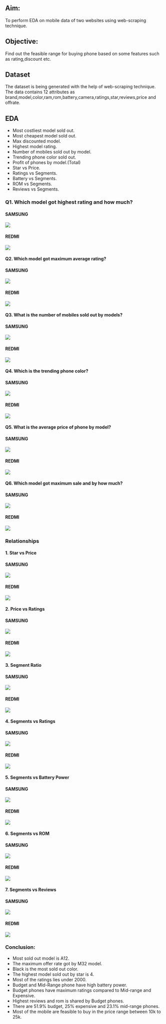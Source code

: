 ## Aim: 
To perform EDA on mobile data of two websites using web-scraping technique.
## Objective:
Find out the feasible range for buying phone based on some features such as rating,discount etc.
## Dataset
The dataset is being generated with the help of web-scraping technique. The data contains 12 attributes as brand,model,color,ram,rom,battery,camera,ratings,star,reviews,price and offrate.
## EDA
* Most costliest model sold out.
* Most cheapest model sold out.
* Max discounted model.
* Highest model rating.
* Number of mobiles sold out by model.
* Trending phone color sold out.
* Profit of phones by model.(Total)
* Star vs Price.
* Ratings vs Segments.
* Battery vs Segments.
* ROM vs Segments.
* Reviews vs Segments.

### Q1. Which model got highest rating and how much?
#### SAMSUNG
![](https://github.com/arnav096/Python-Projects/blob/main/images/3.PNG)
#### REDMI
![](https://github.com/arnav096/Python-Projects/blob/main/images/c1.PNG)
#### Q2. Which model got maximum average rating?
#### SAMSUNG
![](https://github.com/arnav096/Python-Projects/blob/main/images/2.PNG)
#### REDMI
![](https://github.com/arnav096/Python-Projects/blob/main/images/c2.PNG)
#### Q3. What is the number of mobiles sold out by models?
#### SAMSUNG
![](https://github.com/arnav096/Python-Projects/blob/main/images/5.PNG)
#### REDMI
![](https://github.com/arnav096/Python-Projects/blob/main/images/c3.PNG)
#### Q4. Which is the trending phone color?
#### SAMSUNG
![](https://github.com/arnav096/Python-Projects/blob/main/images/4.PNG)
#### REDMI
![](https://github.com/arnav096/Python-Projects/blob/main/images/c4.PNG)
#### Q5. What is the average price of phone by model?
#### SAMSUNG
![](https://github.com/arnav096/Python-Projects/blob/main/images/1.PNG)
#### REDMI
![](https://github.com/arnav096/Python-Projects/blob/main/images/c5.PNG)
#### Q6. Which model got maximum sale and by how much?
#### SAMSUNG
![](https://github.com/arnav096/Python-Projects/blob/main/images/13.PNG)
#### REDMI
![](https://github.com/arnav096/Python-Projects/blob/main/images/c6.PNG)
### Relationships
  #### 1. Star vs Price
  #### SAMSUNG
  ![](https://github.com/arnav096/Python-Projects/blob/main/images/12.PNG)
  #### REDMI
  ![](https://github.com/arnav096/Python-Projects/blob/main/images/r1.PNG)
  #### 2. Price vs Ratings
  #### SAMSUNG
  ![](https://github.com/arnav096/Python-Projects/blob/main/images/6.PNG)
  #### REDMI
  ![](https://github.com/arnav096/Python-Projects/blob/main/images/r2.PNG)
  #### 3. Segment Ratio
  #### SAMSUNG
  ![](https://github.com/arnav096/Python-Projects/blob/main/images/7.PNG)
  #### REDMI
  ![](https://github.com/arnav096/Python-Projects/blob/main/images/r3.PNG)
  #### 4. Segments vs Ratings
  #### SAMSUNG
  ![](https://github.com/arnav096/Python-Projects/blob/main/images/11.PNG)
  #### REDMI
  ![](https://github.com/arnav096/Python-Projects/blob/main/images/r4.PNG)
  #### 5. Segments vs Battery Power
  #### SAMSUNG
  ![](https://github.com/arnav096/Python-Projects/blob/main/images/8.PNG)
  #### REDMI
  ![](https://github.com/arnav096/Python-Projects/blob/main/images/r5.PNG)
  #### 6. Segments vs ROM
  #### SAMSUNG
  ![](https://github.com/arnav096/Python-Projects/blob/main/images/10.PNG)
  #### REDMI
  ![](https://github.com/arnav096/Python-Projects/blob/main/images/r6.PNG)
  #### 7. Segments vs Reviews
  #### SAMSUNG
  ![](https://github.com/arnav096/Python-Projects/blob/main/images/9.PNG)
  #### REDMI
  ![](https://github.com/arnav096/Python-Projects/blob/main/images/r7.PNG)
### Conclusion:
* Most sold out model is A12.
* The maximum offer rate got by M32 model.
* Black is the most sold out color.
* The highest model sold out by star is 4.
* Most of the ratings lies under 2000.
* Budget and Mid-Range phone have high battery power.
* Budget phones have maximum ratings compared to Mid-range and Expensive.
* Highest reviews and rom is shared by Budget phones.
* There are 51.9% budget, 25% expensive and 23.1% mid-range phones.
* Most of the mobile are feasible to buy in the price range between 10k to 25k.

